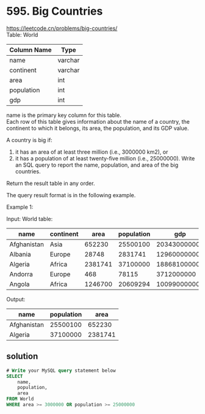 # 595. Big Countries
https://leetcode.cn/problems/big-countries/  
Table: World

| Column Name | Type    |
|  ----  | ----  |
| name        | varchar |
| continent   | varchar |
| area        | int     |
| population  | int     |
| gdp         | int     |

name is the primary key column for this table.  
Each row of this table gives information about the name of a country, the continent to which it belongs, its area, the population, and its GDP value.
 
A country is big if:

1. it has an area of at least three million (i.e., 3000000 km2), or
2. it has a population of at least twenty-five million (i.e., 25000000).
Write an SQL query to report the name, population, and area of the big countries.

Return the result table in any order.

The query result format is in the following example.

 

Example 1:

Input: 
World table:

| name        | continent | area    | population | gdp          |
|  ----  | ----  | ----  | ----  | ----  |
| Afghanistan | Asia      | 652230  | 25500100   | 20343000000  |
| Albania     | Europe    | 28748   | 2831741    | 12960000000  |
| Algeria     | Africa    | 2381741 | 37100000   | 188681000000 |
| Andorra     | Europe    | 468     | 78115      | 3712000000   |
| Angola      | Africa    | 1246700 | 20609294   | 100990000000 |

Output: 

| name        | population | area    |
|  ----  | ----  | ----  |
| Afghanistan | 25500100   | 652230  |
| Algeria     | 37100000   | 2381741 |

## solution

``` sql
# Write your MySQL query statement below
SELECT 
    name,
    population,
    area
FROM World
WHERE area >= 3000000 OR population >= 25000000
```
